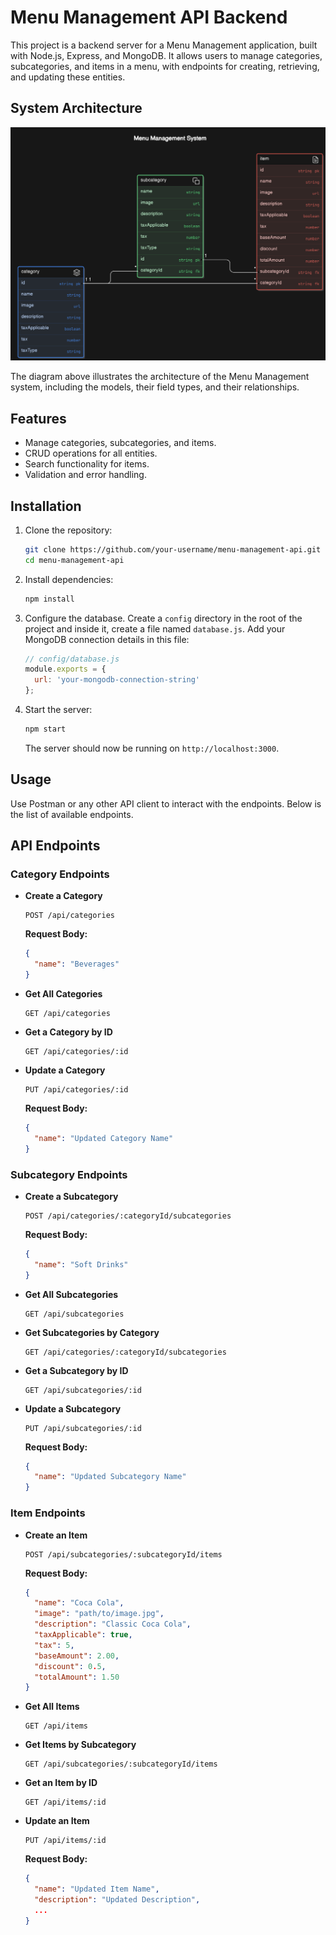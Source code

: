 # Menu Management API Backend

This project is a backend server for a Menu Management application, built with Node.js, Express, and MongoDB. It allows users to manage categories, subcategories, and items in a menu, with endpoints for creating, retrieving, and updating these entities.

## System Architecture

![System Architecture Diagram](Scheme.png)

The diagram above illustrates the architecture of the Menu Management system, including the models, their field types, and their relationships.

## Features

- Manage categories, subcategories, and items.
- CRUD operations for all entities.
- Search functionality for items.
- Validation and error handling.

## Installation

1. Clone the repository:

   ```bash
   git clone https://github.com/your-username/menu-management-api.git
   cd menu-management-api
   ```

2. Install dependencies:

   ```bash
   npm install
   ```

3. Configure the database. Create a `config` directory in the root of the project and inside it, create a file named `database.js`. Add your MongoDB connection details in this file:

   ```js
   // config/database.js
   module.exports = {
     url: 'your-mongodb-connection-string'
   };
   ```

4. Start the server:

   ```bash
   npm start
   ```

   The server should now be running on `http://localhost:3000`.

## Usage

Use Postman or any other API client to interact with the endpoints. Below is the list of available endpoints.

## API Endpoints

### Category Endpoints

- **Create a Category**

  ```http
  POST /api/categories
  ```

  **Request Body:**

  ```json
  {
    "name": "Beverages"
  }
  ```

- **Get All Categories**

  ```http
  GET /api/categories
  ```

- **Get a Category by ID**

  ```http
  GET /api/categories/:id
  ```

- **Update a Category**

  ```http
  PUT /api/categories/:id
  ```

  **Request Body:**

  ```json
  {
    "name": "Updated Category Name"
  }
  ```

### Subcategory Endpoints

- **Create a Subcategory**

  ```http
  POST /api/categories/:categoryId/subcategories
  ```

  **Request Body:**

  ```json
  {
    "name": "Soft Drinks"
  }
  ```

- **Get All Subcategories**

  ```http
  GET /api/subcategories
  ```

- **Get Subcategories by Category**

  ```http
  GET /api/categories/:categoryId/subcategories
  ```

- **Get a Subcategory by ID**

  ```http
  GET /api/subcategories/:id
  ```

- **Update a Subcategory**

  ```http
  PUT /api/subcategories/:id
  ```

  **Request Body:**

  ```json
  {
    "name": "Updated Subcategory Name"
  }
  ```

### Item Endpoints

- **Create an Item**

  ```http
  POST /api/subcategories/:subcategoryId/items
  ```

  **Request Body:**

  ```json
  {
    "name": "Coca Cola",
    "image": "path/to/image.jpg",
    "description": "Classic Coca Cola",
    "taxApplicable": true,
    "tax": 5,
    "baseAmount": 2.00,
    "discount": 0.5,
    "totalAmount": 1.50
  }
  ```

- **Get All Items**

  ```http
  GET /api/items
  ```

- **Get Items by Subcategory**

  ```http
  GET /api/subcategories/:subcategoryId/items
  ```

- **Get an Item by ID**

  ```http
  GET /api/items/:id
  ```

- **Update an Item**

  ```http
  PUT /api/items/:id
  ```

  **Request Body:**

  ```json
  {
    "name": "Updated Item Name",
    "description": "Updated Description",
    ...
  }
  




